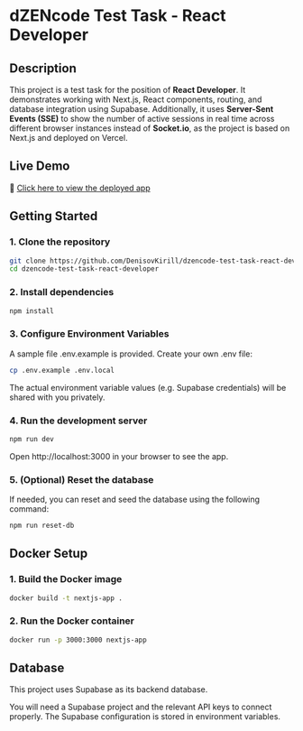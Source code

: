 # dZENcode Test Task - React Developer

## Description

This project is a test task for the position of **React Developer**. It demonstrates working with Next.js, React components, routing, and database integration using Supabase.
Additionally, it uses **Server-Sent Events (SSE)** to show the number of active sessions in real time across different browser instances instead of **Socket.io**, as the project is based on Next.js and deployed on Vercel.

## Live Demo

🔗 [Click here to view the deployed app](https://dzencode-test-task-react-developer-roel6j0oy.vercel.app/products)


## Getting Started

### 1. Clone the repository
```bash
git clone https://github.com/DenisovKirill/dzencode-test-task-react-developer.git
cd dzencode-test-task-react-developer
```

### 2. Install dependencies
```bash
npm install
```

### 3. Configure Environment Variables
A sample file .env.example is provided. Create your own .env file:
```bash
cp .env.example .env.local
```
The actual environment variable values (e.g. Supabase credentials) will be shared with you privately.

### 4. Run the development server
```bash
npm run dev
```
Open http://localhost:3000 in your browser to see the app.

### 5. (Optional) Reset the database

If needed, you can reset and seed the database using the following command:

```bash
npm run reset-db
```

## Docker Setup
### 1. Build the Docker image
```bash
docker build -t nextjs-app .
```

### 2. Run the Docker container
```bash
docker run -p 3000:3000 nextjs-app
```

## Database
This project uses Supabase as its backend database.

You will need a Supabase project and the relevant API keys to connect properly. The Supabase configuration is stored in environment variables.

